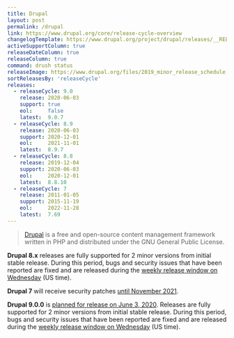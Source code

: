 ```yaml
---
title: Drupal
layout: post
permalink: /drupal
link: https://www.drupal.org/core/release-cycle-overview
changelogTemplate: https://www.drupal.org/project/drupal/releases/__RELEASE_CYCLE__
activeSupportColumn: true
releaseDateColumn: true
releaseColumn: true
command: drush status
releaseImage: https://www.drupal.org/files/2019_minor_release_schedule.png
sortReleasesBy: 'releaseCycle'
releases:
  - releaseCycle: 9.0
    release: 2020-06-03
    support: true
    eol:     false
    latest:  9.0.7
  - releaseCycle: 8.9
    release: 2020-06-03
    support: 2020-12-01
    eol:     2021-11-01
    latest:  8.9.7
  - releaseCycle: 8.8
    release: 2019-12-04
    support: 2020-06-03
    eol:     2020-12-01
    latest:  8.8.10
  - releaseCycle: 7
    release: 2011-01-05
    support: 2015-11-19
    eol:     2022-11-28
    latest:  7.69
---
```


> [Drupal](https://www.drupal.org/) is a free and open-source content management framework written in PHP and distributed under the GNU General Public License.

**Drupal 8.x** releases are fully supported for 2 minor versions from initial stable release. During this period, bugs and security issues that have been reported are fixed and are released during the [weekly release window on Wednesday](https://www.drupal.org/core/release-cycle-overview#windows) (US time).

**Drupal 7** will receive security patches [until November 2021](https://www.drupal.org/docs/9/drupal-9-release-date-and-what-it-means/what-happens-to-drupal-7-after-drupal-9-is-released).

**Drupal 9.0.0** is [planned for release on June 3, 2020](https://www.drupal.org/docs/9/drupal-9-release-date-and-what-it-means/why-do-we-plan-to-release-drupal-9-on-june-3-2020). Releases are fully supported for 2 minor versions from initial stable release. During this period, bugs and security issues that have been reported are fixed and are released during the [weekly release window on Wednesday](https://www.drupal.org/core/release-cycle-overview#windows) (US time).
